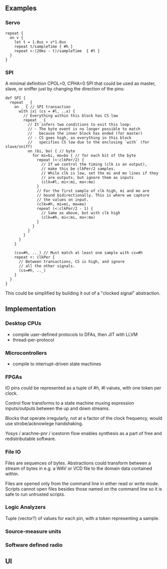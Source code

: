 ## Examples

### Servo

```
repeat {
  on v {
    let t = 1.0us + v*1.0us
    repeat t/sampleTime { #h }
    repeat <:(20ms - t)/sampleTime  { #l }
  }
}
```

### SPI

A minimal definition CPOL=0, CPHA=0 SPI that could be used as master, slave, or sniffer just by changing the direction of the pins:

```
def SPI {
  repeat _ {
    on _ { // SPI transaction
      with |x| (cs = #l, ..x) {
        // Everything within this block has CS low
        repeat _ {
          // It infers two conditions to exit this loop:
          // - The byte event is no longer possible to match
          //   because the inner block has ended (for master)
          // - CS goes high, as everything in this block
          //   specifies CS low due to the enclosing `with` (for slave/sniff)
          on (bi, bo) { // byte
            for mi=bi, mo=bo { // for each bit of the byte
              repeat (<:clkPer/2) {
                // If we control the timing (clk is an output),
                // make this be clkPer/2 samples.
                // While clk is low, set the mi and mo lines if they
                // are outputs, but ignore them as inputs
                (clk=#l, mi<:mi, mo<:mo)
              }
              // For the first sample of clk high, mi and mo are
              // bound bidirectionally. This is where we capture
              // the values on input.
              (clk=#h, mi=mi, mo=mo)
              repeat (<:clkPer/2 - 1) {
                // Same as above, but with clk high
                (clk=#h, mi<:mi, mo<:mo)
              }
            }
          }
        }
      }
    }

    (cs=#h, .._) // Must match at least one sample with cs=#h
    repeat <: clkPer {
      // Between transactions, CS is high, and ignore
      // all the other signals.
      (cs=#h, .._)
    }
  }
}
```

This could be simplified by building it out of a "clocked signal" abstraction.

## Implementation

### Desktop CPUs

  * compile user-defined protocols to DFAs, then JIT with LLVM
  * thread-per-protocol

### Microcontrollers

  * compile to interrupt-driven state machines

### FPGAs

IO pins could be represented as a tuple of #h, #l values, with one token per clock.

Control flow transforms to a state machine muxing expression inputs/outputs between the up and down streams.

Blocks that operate irregularly, not at a factor of the clock frequency, would use strobe/acknowlege handshaking.

Yosys / arachne-pnr / icestorm flow enables synthesis as a part of free and redistributable software.

### File IO

Files are sequences of bytes. Abstractions could transform between a stream of bytes in e.g. a WAV or VCD file to the domain data contained within.

Files are opened only from the command line in either read or write mode. Scripts cannot open files besides those named on the command line so it is safe to run untrusted scripts.

### Logic Analyzers

Tuple (vector?) of values for each pin, with a token representing a sample.

### Source-measure units

### Software defined radio

## UI

